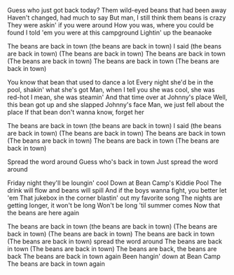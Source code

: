 Guess who just got back today?
Them wild-eyed beans that had been away
Haven't changed, had much to say
But man, I still think them beans is crazy
They were askin' if you were around
How you was, where you could be found
I told 'em you were at this campground
Lightin' up the beanaoke

The beans are back in town (the beans are back in town)
I said (the beans are back in town)
(The beans are back in town)
The beans are back in town
(The beans are back in town)
The beans are back in town
(The beans are back in town)

You know that bean that used to dance a lot
Every night she'd be in the pool, shakin' what she's got
Man, when I tell you she was cool, she was red-hot
I mean, she was steamin'
And that time over at Johnny's place
Well, this bean got up and she slapped Johnny's face
Man, we just fell about the place
If that bean don't wanna know, forget her

The beans are back in town (the beans are back in town)
I said (the beans are back in town)
(The beans are back in town)
The beans are back in town
(The beans are back in town)
The beans are back in town
(The beans are back in town)

Spread the word around
Guess who's back in town
Just spread the word around

Friday night they'll be loungin' cool
Down at Bean Camp's Kiddie Pool
The drink will flow and beans will spill
And if the boys wanna fight, you better let 'em
That jukebox in the corner blastin' out my favorite song
The nights are getting longer, it won't be long
Won't be long 'til summer comes
Now that the beans are here again

The beans are back in town (the beans are back in town)
(The beans are back in town)
(The beans are back in town)
The beans are back in town
(The beans are back in town) spread the word around
The beans are back in town
(The beans are back in town)
The beans are back, the beans are back
The beans are back in town again
Been hangin' down at Bean Camp
The beans are back in town again